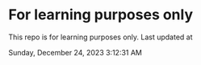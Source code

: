 # For learning purposes only
This repo is for learning purposes only.
Last updated at

Sunday, December 24, 2023 3:12:31 AM

